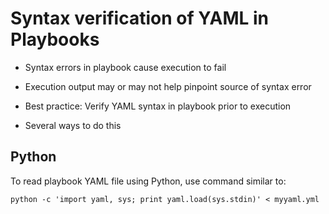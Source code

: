 # Syntax verification of YAML in Playbooks
- Syntax errors in playbook cause execution to fail

- Execution output may or may not help pinpoint source of syntax error

- Best practice: Verify YAML syntax in playbook prior to execution

- Several ways to do this

## Python
To read playbook YAML file using Python, use command similar to:

`python -c 'import yaml, sys; print yaml.load(sys.stdin)' < myyaml.yml`